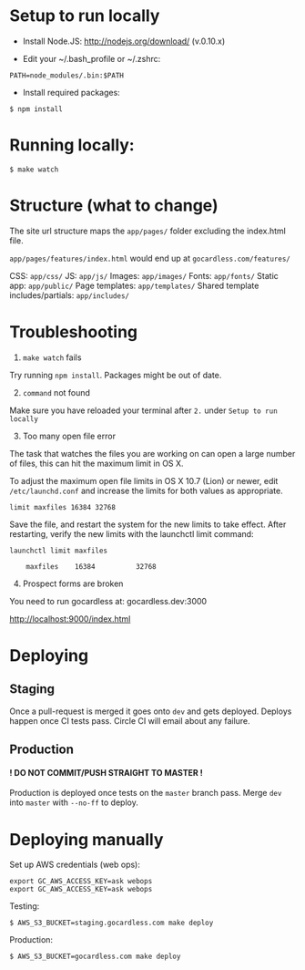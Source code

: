 # Setup to run locally

- Install Node.JS: http://nodejs.org/download/ (v.0.10.x)

- Edit your ~/.bash_profile or ~/.zshrc:
```
PATH=node_modules/.bin:$PATH
```

- Install required packages:
```
$ npm install
```

# Running locally:

```
$ make watch
```

# Structure (what to change)

The site url structure maps the `app/pages/` folder excluding the index.html file.

`app/pages/features/index.html` would end up at `gocardless.com/features/`

CSS: `app/css/`
JS: `app/js/`
Images: `app/images/`
Fonts: `app/fonts/`
Static app: `app/public/`
Page templates: `app/templates/`
Shared template includes/partials: `app/includes/`

# Troubleshooting

1. `make watch` fails

Try running `npm install`. Packages might be out of date.

2. `command` not found

Make sure you have reloaded your terminal after `2.` under `Setup to run locally`

3. Too many open file error

The task that watches the files you are working on can open a large number of
files, this can hit the maximum limit in OS X.

To adjust the maximum open file limits in OS X 10.7 (Lion) or newer, edit
`/etc/launchd.conf` and increase the limits for both values as appropriate.
```
limit maxfiles 16384 32768
```

Save the file, and restart the system for the new limits to take effect.
After restarting, verify the new limits with the launchctl limit command:

```
launchctl limit maxfiles

    maxfiles    16384          32768
```

4. Prospect forms are broken

You need to run gocardless at: gocardless.dev:3000

[http://localhost:9000/index.html](http://localhost:9000/index.html)

# Deploying

## Staging

Once a pull-request is merged it goes onto `dev` and gets deployed.
Deploys happen once CI tests pass. Circle CI will email about any failure.

## Production

#### ! DO NOT COMMIT/PUSH STRAIGHT TO MASTER !

Production is deployed once tests on the `master` branch pass. Merge `dev` into
`master` with `--no-ff` to deploy.

# Deploying manually

Set up AWS credentials (web ops):
```
export GC_AWS_ACCESS_KEY=ask webops
export GC_AWS_ACCESS_KEY=ask webops
```

Testing:
```
$ AWS_S3_BUCKET=staging.gocardless.com make deploy
```

Production:
```
$ AWS_S3_BUCKET=gocardless.com make deploy
```
